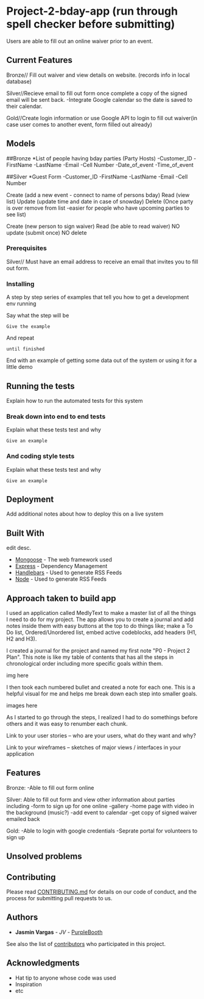 # Project-2-bday-app (run through spell checker before submitting)
Users are able to fill out an online waiver prior to an event.

## Current Features

Bronze// Fill out waiver and view details on website. (records info in local database)

Silver//Recieve email to fill out form once complete a copy of the signed email will be sent back. 
-Integrate Google calendar so the date is saved to their calendar.

Gold//Create login information or use Google API to login to fill out waiver(in case user comes to another event, form filled out already)

## Models
##Bronze
*List of people having bday parties (Party Hosts)
-Customer_ID
-FirstName
-LastName
-Email
-Cell Number
-Date_of_event 
-Time_of_event



##Silver
*Guest Form
-Customer_ID
-FirstName
-LastName
-Email
-Cell Number

Create (add a new event - connect to name of persons bday)
Read (view list)
Update (update time and date in case of snowday)
Delete (Once party is over remove from list -easier for people 
        who have upcoming parties to see list)




Create (new person to sign waiver)
Read (be able to read waiver)
NO update (submit once)
NO delete



### Prerequisites

Silver// Must have an email address to receive an email that invites you to fill out form. 


### Installing

A step by step series of examples that tell you how to get a development env running

Say what the step will be

```
Give the example
```

And repeat

```
until finished
```

End with an example of getting some data out of the system or using it for a little demo

## Running the tests

Explain how to run the automated tests for this system

### Break down into end to end tests

Explain what these tests test and why

```
Give an example
```

### And coding style tests

Explain what these tests test and why

```
Give an example
```

## Deployment

Add additional notes about how to deploy this on a live system

## Built With

edit desc.

* [Mongoose](https://mongoosejs.com/) - The web framework used
* [Express](https://expressjs.com/) - Dependency Management
* [Handlebars](https://handlebarsjs.com/) - Used to generate RSS Feeds
* [Node](https://nodejs.org/en/) - Used to generate RSS Feeds



## Approach taken to build app

I used an application called MedlyText to make a master list of all the things I need to do for my project. The app allows you to create a journal and add notes inside them with easy buttons at the top to do things like; make a To Do list, Ordered/Unordered list, embed active codeblocks, add headers (H1, H2 and H3).

I created a journal for the project and named my first note  "P0 - Project 2 Plan". This note is like my table of contents that has all the steps in chronological order including more specific goals within them. 

img here 

I then took each numbered bullet and created a note for each one. This is a helpful visual for me and helps me break down each step into smaller goals. 

images here 


As I started to go through the steps, I realized I had to do somethings before others and it was easy to renumber each chunk. 

 Link to your user stories – who are your users, what do they want and why?
 
 
 Link to your wireframes – sketches of major views / interfaces in your application


## Features

Bronze:
-Able to fill out form online 

Silver:
Able to fill out form and view other information about parties including 
-form to sign up for one online
-gallery
-home page with video in the background (music?)
-add event to calendar
-get copy of signed waiver emailed back 

Gold:
-Able to login with google credentials
-Seprate portal for volunteers to sign up 


## Unsolved problems

## Contributing

Please read [CONTRIBUTING.md](https://gist.github.com/PurpleBooth/b24679402957c63ec426) for details on our code of conduct, and the process for submitting pull requests to us.


## Authors

* **Jasmin Vargas** - *JV* - [PurpleBooth](https://github.com/PurpleBooth)

See also the list of [contributors](https://github.com/your/project/contributors) who participated in this project.

## Acknowledgments

* Hat tip to anyone whose code was used
* Inspiration
* etc
